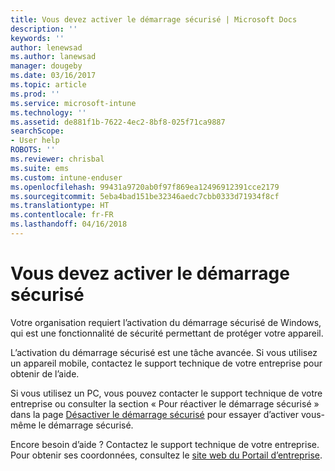 ```yaml
---
title: Vous devez activer le démarrage sécurisé | Microsoft Docs
description: ''
keywords: ''
author: lenewsad
ms.author: lanewsad
manager: dougeby
ms.date: 03/16/2017
ms.topic: article
ms.prod: ''
ms.service: microsoft-intune
ms.technology: ''
ms.assetid: de881f1b-7622-4ec2-8bf8-025f71ca9887
searchScope:
- User help
ROBOTS: ''
ms.reviewer: chrisbal
ms.suite: ems
ms.custom: intune-enduser
ms.openlocfilehash: 99431a9720ab0f97f869ea12496912391cce2179
ms.sourcegitcommit: 5eba4bad151be32346aedc7cbb0333d71934f8cf
ms.translationtype: HT
ms.contentlocale: fr-FR
ms.lasthandoff: 04/16/2018
---
```

# <a name="you-need-to-enable-secure-boot"></a>Vous devez activer le démarrage sécurisé

Votre organisation requiert l’activation du démarrage sécurisé de Windows, qui est une fonctionnalité de sécurité permettant de protéger votre appareil.

L’activation du démarrage sécurisé est une tâche avancée. Si vous utilisez un appareil mobile, contactez le support technique de votre entreprise pour obtenir de l’aide.

Si vous utilisez un PC, vous pouvez contacter le support technique de votre entreprise ou consulter la section « Pour réactiver le démarrage sécurisé » dans la page [Désactiver le démarrage sécurisé](https://msdn.microsoft.com/library/windows/hardware/dn898540(v=vs.85).aspx) pour essayer d’activer vous-même le démarrage sécurisé.

Encore besoin d’aide ? Contactez le support technique de votre entreprise. Pour obtenir ses coordonnées, consultez le [site web du Portail d’entreprise](https://portal.manage.microsoft.com#HelpDeskDialog).
